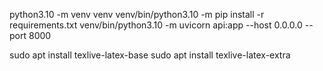 python3.10 -m venv venv
venv/bin/python3.10 -m pip install -r requirements.txt
venv/bin/python3.10 -m uvicorn api:app --host 0.0.0.0 --port 8000

sudo apt install texlive-latex-base
sudo apt install texlive-latex-extra